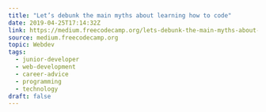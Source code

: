 ```yaml
---
title: "Let’s debunk the main myths about learning how to code"
date: 2019-04-25T17:14:32Z
link: https://medium.freecodecamp.org/lets-debunk-the-main-myths-about-learning-how-to-code-4e7774f8eee6?source=rss----336d898217ee---4
source: medium.freecodecamp.org
topic: Webdev
tags:
  - junior-developer
  - web-development
  - career-advice
  - programming
  - technology
draft: false
---
```

